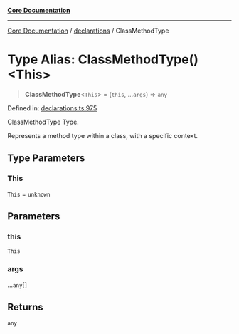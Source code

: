 [**Core Documentation**](../../README.md)

***

[Core Documentation](../../README.md) / [declarations](../README.md) / ClassMethodType

# Type Alias: ClassMethodType()\<This\>

> **ClassMethodType**\<`This`\> = (`this`, ...`args`) => `any`

Defined in: [declarations.ts:975](https://github.com/stonemjs/core/blob/65c9e07f9d264b07f6e4091fcc29046b5ca8ea45/src/declarations.ts#L975)

ClassMethodType Type.

Represents a method type within a class, with a specific context.

## Type Parameters

### This

`This` = `unknown`

## Parameters

### this

`This`

### args

...`any`[]

## Returns

`any`
